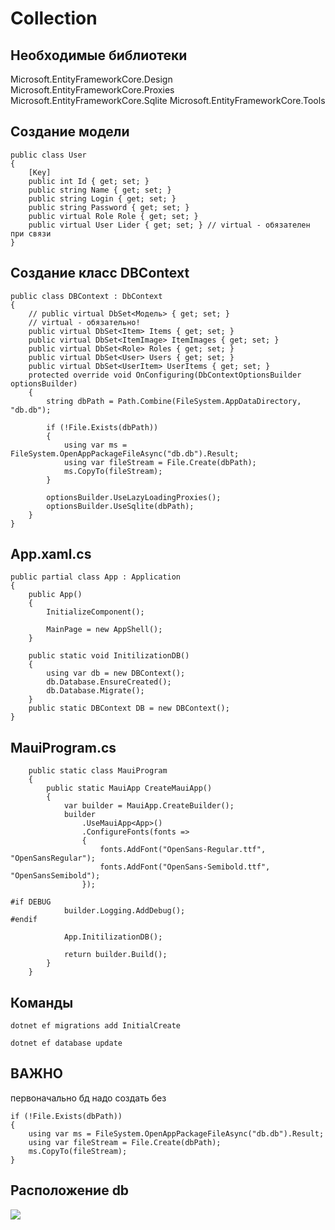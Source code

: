 # Collection

## Необходимые библиотеки

Microsoft.EntityFrameworkCore.Design
Microsoft.EntityFrameworkCore.Proxies
Microsoft.EntityFrameworkCore.Sqlite
Microsoft.EntityFrameworkCore.Tools

## Создание модели

```
public class User
{
    [Key]
    public int Id { get; set; }
    public string Name { get; set; }
    public string Login { get; set; }
    public string Password { get; set; }
    public virtual Role Role { get; set; } 
    public virtual User Lider { get; set; } // virtual - обязателен при связи
}
```

## Создание класс DBContext

```
public class DBContext : DbContext
{
    // public virtual DbSet<Модель> { get; set; } 
    // virtual - обязательно!
    public virtual DbSet<Item> Items { get; set; }
    public virtual DbSet<ItemImage> ItemImages { get; set; }
    public virtual DbSet<Role> Roles { get; set; }
    public virtual DbSet<User> Users { get; set; }
    public virtual DbSet<UserItem> UserItems { get; set; }
    protected override void OnConfiguring(DbContextOptionsBuilder optionsBuilder)
    {
        string dbPath = Path.Combine(FileSystem.AppDataDirectory, "db.db");

        if (!File.Exists(dbPath))
        {
            using var ms = FileSystem.OpenAppPackageFileAsync("db.db").Result;
            using var fileStream = File.Create(dbPath);
            ms.CopyTo(fileStream);
        }

        optionsBuilder.UseLazyLoadingProxies();
        optionsBuilder.UseSqlite(dbPath);
    }
}
```

## App.xaml.cs

```
public partial class App : Application
{
    public App()
    {
        InitializeComponent();

        MainPage = new AppShell();
    }

    public static void InitilizationDB()
    {
        using var db = new DBContext();
        db.Database.EnsureCreated();
        db.Database.Migrate();
    }
    public static DBContext DB = new DBContext();
}
```

## MauiProgram.cs

```
    public static class MauiProgram
    {
        public static MauiApp CreateMauiApp()
        {
            var builder = MauiApp.CreateBuilder();
            builder
                .UseMauiApp<App>()
                .ConfigureFonts(fonts =>
                {
                    fonts.AddFont("OpenSans-Regular.ttf", "OpenSansRegular");
                    fonts.AddFont("OpenSans-Semibold.ttf", "OpenSansSemibold");
                });

#if DEBUG
    		builder.Logging.AddDebug();
#endif

            App.InitilizationDB();

            return builder.Build();
        }
    }
```

## Команды

```
dotnet ef migrations add InitialCreate
```

```
dotnet ef database update
```

## ВАЖНО

первоначально бд надо создать без
```
if (!File.Exists(dbPath))
{
    using var ms = FileSystem.OpenAppPackageFileAsync("db.db").Result;
    using var fileStream = File.Create(dbPath);
    ms.CopyTo(fileStream);
}
```

## Расположение db

<img src="/Images/db.png"/>